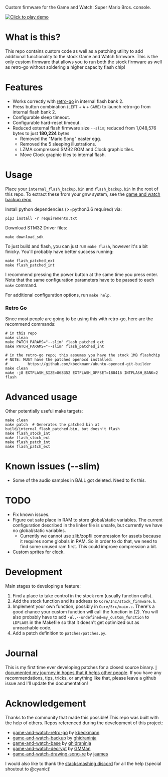 Custom firmware for the Game and Watch: Super Mario Bros. console.


[![Click to play demo](https://thumbs.gfycat.com/UntriedMajesticAfricancivet-mobile.jpg)](https://gfycat.com/untriedmajesticafricancivet)


# What is this?
This repo contains custom code as well as a patching utility to add additional
functionality to the stock Game and Watch firmware. This is the only custom firmware that allows you to run both the stock firmware as well as retro-go without soldering a higher capacity flash chip!


# Features
* Works correctly with [retro-go](https://github.com/kbeckmann/game-and-watch-retro-go) in internal flash bank 2.
* Press button combination (`LEFT` + `A` + `GAME`) to launch retro-go from internal flash bank 2.
* Configurable sleep timeout.
* Configurable hard-reset timeout.
* Reduced external flash firmware size `--slim`; reduced from 1,048,576 bytes to just **180,224** bytes
    * Removed the "Mario Song" easter egg.
    * Removed the 5 sleeping illustrations.
    * LZMA compressed SMB2 ROM and Clock graphic tiles.
    * Move Clock graphic tiles to internal flash. 


# Usage
Place your `internal_flash_backup.bin` and `flash_backup.bin` in the root of this
repo. To extract these from your gnw system, see the [game and watch backup repo](https://github.com/ghidraninja/game-and-watch-backup)

Install python dependencies (>=python3.6 required) via:

```
pip3 install -r requirements.txt
```

Download STM32 Driver files:

```
make download_sdk
```

To just build and flash, you can just run `make flash`, however it's a bit finicky. You'll probably have better success running:

```
make flash_patched_ext
make flash_patched_int
```

I recommend pressing the power button at the same time you press enter. Note that the same configuration parameters have to be passed to each `make` command.

For additional configuration options, run `make help`.


### Retro Go
Since most people are going to be using this with retro-go, here are the recommend commands:

```
# in this repo
make clean
make PATCH_PARAMS="--slim" flash_patched_ext
make PATCH_PARAMS="--slim" flash_patched_int

# in the retro-go repo; this assumes you have the stock 1MB flashchip
# NOTE: MUST have the patched openocd installed:
#         https://github.com/kbeckmann/ubuntu-openocd-git-builder
make clean
make -j8 EXTFLASH_SIZE=868352 EXTFLASH_OFFSET=188416 INTFLASH_BANK=2 flash
```

# Advanced usage
Other potentially useful make targets:

```
make clean
make patch  # Generates the patched bin at build/internal_flash_patched.bin, but doesn't flash
make flash_stock_int
make flash_stock_ext
make flash_patch_int
make flash_patch_ext
```

# Known issues (--slim)
* Some of the audio samples in BALL got deleted. Need to fix this.


# TODO
* Fix known issues.
* Figure out safe place in RAM to store global/static variables. The current
  configuration described in the linker file is unsafe, but currently we have
  no global/static variables.
  * Currently we cannot use zlib/zopfli compression for assets because it
    requires some globals in RAM. So in order to do that, we need to find
    some unused ram first. This could improve compression a bit.
* Custom sprites for clock.

# Development
Main stages to developing a feature:
1. Find a place to take control in the stock rom (usually function calls).
2. Add the stock function and its address to `Core/Inc/stock_firmware.h`.
3. Implement your own function, possibly in `Core/Src/main.c`. There's a good chance your custom function will call the function in (2). You will also probably have to add `-Wl,--undefined=my_custom_function` to `LDFLAGS` in the Makefile so that it doesn't get optimized out as unreachable code.
4. Add a patch definition to `patches/patches.py`.

# Journal
This is my first time ever developing patches for a closed source binary. [I documented my journey in hopes that it helps other people](docs/journal.md). If you have any recommendations, tips, tricks, or anything like that, please leave a github issue and I'll update the documentation!



# Acknowledgement

Thanks to the community that made this possible! This repo was built with the help of others. Repos referenced during the development of this project:

* [game-and-watch-retro-go](https://github.com/kbeckmann/game-and-watch-retro-go) by [kbeckmann](https://github.com/kbeckmann)
* [game-and-watch-backup](https://github.com/ghidraninja/game-and-watch-backup) by [ghidraninja](https://github.com/ghidraninja)
* [game-and-watch-base](https://github.com/ghidraninja/game-and-watch-base) by [ghidraninja](https://github.com/ghidraninja)
* [game-and-watch-decrypt](https://github.com/GMMan/game-and-watch-decrypt) by [GMMan](https://github.com/GMMan)
* [game-and-watch-drawing-song-re](https://github.com/jaames/game-and-watch-drawing-song-re/) by [jaames](https://github.com/jaames)

I would also like to thank the [stacksmashing discord](https://discord.gg/zBN3ex8v4p) for all the help (special shoutout to @cyanic)!
